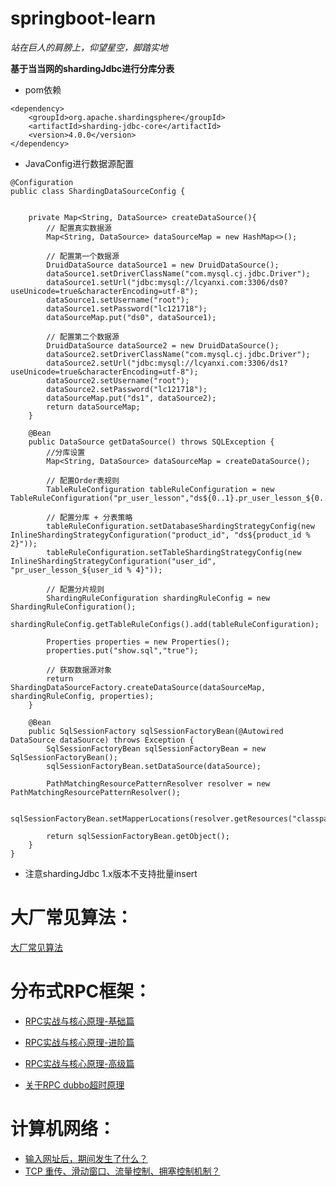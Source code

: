 # springboot-learn
_站在巨人的肩膀上，仰望星空，脚踏实地_

**基于当当网的shardingJdbc进行分库分表**
- pom依赖

```
<dependency>
    <groupId>org.apache.shardingsphere</groupId>
    <artifactId>sharding-jdbc-core</artifactId>
    <version>4.0.0</version>
</dependency>
```


- JavaConfig进行数据源配置

```
@Configuration
public class ShardingDataSourceConfig {


    private Map<String, DataSource> createDataSource(){
        // 配置真实数据源
        Map<String, DataSource> dataSourceMap = new HashMap<>();

        // 配置第一个数据源
        DruidDataSource dataSource1 = new DruidDataSource();
        dataSource1.setDriverClassName("com.mysql.cj.jdbc.Driver");
        dataSource1.setUrl("jdbc:mysql://lcyanxi.com:3306/ds0?useUnicode=true&characterEncoding=utf-8");
        dataSource1.setUsername("root");
        dataSource1.setPassword("lc121718");
        dataSourceMap.put("ds0", dataSource1);

        // 配置第二个数据源
        DruidDataSource dataSource2 = new DruidDataSource();
        dataSource2.setDriverClassName("com.mysql.cj.jdbc.Driver");
        dataSource2.setUrl("jdbc:mysql://lcyanxi.com:3306/ds1?useUnicode=true&characterEncoding=utf-8");
        dataSource2.setUsername("root");
        dataSource2.setPassword("lc121718");
        dataSourceMap.put("ds1", dataSource2);
        return dataSourceMap;
    }

    @Bean
    public DataSource getDataSource() throws SQLException {
        //分库设置
        Map<String, DataSource> dataSourceMap = createDataSource();

        // 配置Order表规则
        TableRuleConfiguration tableRuleConfiguration = new TableRuleConfiguration("pr_user_lesson","ds${0..1}.pr_user_lesson_${0..3}");

        // 配置分库 + 分表策略
        tableRuleConfiguration.setDatabaseShardingStrategyConfig(new InlineShardingStrategyConfiguration("product_id", "ds${product_id % 2}"));
        tableRuleConfiguration.setTableShardingStrategyConfig(new InlineShardingStrategyConfiguration("user_id", "pr_user_lesson_${user_id % 4}"));

        // 配置分片规则
        ShardingRuleConfiguration shardingRuleConfig = new ShardingRuleConfiguration();
        shardingRuleConfig.getTableRuleConfigs().add(tableRuleConfiguration);

        Properties properties = new Properties();
        properties.put("show.sql","true");

        // 获取数据源对象
        return ShardingDataSourceFactory.createDataSource(dataSourceMap, shardingRuleConfig, properties);
    }

    @Bean
    public SqlSessionFactory sqlSessionFactoryBean(@Autowired DataSource dataSource) throws Exception {
        SqlSessionFactoryBean sqlSessionFactoryBean = new SqlSessionFactoryBean();
        sqlSessionFactoryBean.setDataSource(dataSource);

        PathMatchingResourcePatternResolver resolver = new PathMatchingResourcePatternResolver();

        sqlSessionFactoryBean.setMapperLocations(resolver.getResources("classpath:/mapper/*.xml"));

        return sqlSessionFactoryBean.getObject();
    }
}
```
- 注意shardingJdbc 1.x版本不支持批量insert


# 大厂常见算法： 

[大厂常见算法](https://github.com/lcyanxi/springboot-learn/blob/master/leetcode%E7%AE%97%E6%B3%95/leetcode%E7%AE%97%E6%B3%95.md)


# 分布式RPC框架： 
- [RPC实战与核心原理-基础篇](https://github.com/lcyanxi/springboot-learn/blob/master/%E5%88%86%E5%B8%83%E5%BC%8FRPC%E6%A1%86%E6%9E%B6/RPC%E5%AE%9E%E6%88%98%E4%B8%8E%E6%A0%B8%E5%BF%83%E5%8E%9F%E7%90%86-%E5%9F%BA%E7%A1%80%E7%AF%87.md)
- [RPC实战与核心原理-进阶篇](https://github.com/lcyanxi/springboot-learn/blob/master/%E5%88%86%E5%B8%83%E5%BC%8FRPC%E6%A1%86%E6%9E%B6/RPC%E5%AE%9E%E6%88%98%E4%B8%8E%E6%A0%B8%E5%BF%83%E5%8E%9F%E7%90%86-%E8%BF%9B%E9%98%B6%E7%AF%87.md)
- [RPC实战与核心原理-高级篇](https://github.com/lcyanxi/springboot-learn/blob/master/%E5%88%86%E5%B8%83%E5%BC%8FRPC%E6%A1%86%E6%9E%B6/RPC%E5%AE%9E%E6%88%98%E4%B8%8E%E6%A0%B8%E5%BF%83%E5%8E%9F%E7%90%86-%E9%AB%98%E7%BA%A7%E7%AF%87.md)


- [关于RPC dubbo超时原理](https://github.com/lcyanxi/springboot-learn/blob/master/%E5%88%86%E5%B8%83%E5%BC%8FRPC%E6%A1%86%E6%9E%B6/%E5%85%B3%E4%BA%8ERPC%20dubbo%E8%B6%85%E6%97%B6%E5%8E%9F%E7%90%86.md)

# 计算机网络： 
- [输入网址后，期间发生了什么？](https://github.com/lcyanxi/springboot-learn/blob/master/%E8%AE%A1%E7%AE%97%E6%9C%BA%E7%BD%91%E7%BB%9C/%E8%BE%93%E5%85%A5%E7%BD%91%E5%9D%80%E5%90%8E%EF%BC%8C%E6%9C%9F%E9%97%B4%E5%8F%91%E7%94%9F%E4%BA%86%E4%BB%80%E4%B9%88.mdv)
- [TCP 重传、滑动窗口、流量控制、拥塞控制机制？](https://github.com/lcyanxi/springboot-learn/blob/master/%E8%AE%A1%E7%AE%97%E6%9C%BA%E7%BD%91%E7%BB%9C/TCP%20%E9%87%8D%E4%BC%A0%E3%80%81%E6%BB%91%E5%8A%A8%E7%AA%97%E5%8F%A3%E3%80%81%E6%B5%81%E9%87%8F%E6%8E%A7%E5%88%B6%E3%80%81%E6%8B%A5%E5%A1%9E%E6%8E%A7%E5%88%B6%E6%9C%BA%E5%88%B6.md)






